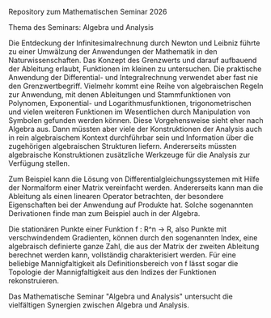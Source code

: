 Repository zum Mathematischen Seminar 2026

Thema des Seminars: Algebra und Analysis

Die Entdeckung der Infinitesimalrechnung durch Newton und Leibniz
führte zu einer Umwälzung der Anwendungen der Mathematik in den
Naturwissenschaften. Das Konzept des Grenzwerts und darauf aufbauend
der Ableitung erlaubt, Funktionen im kleinen zu untersuchen. Die
praktische Anwendung der Differential- und Integralrechnung verwendet
aber fast nie den Grenzwertbegriff. Vielmehr kommt eine Reihe von
algebraischen Regeln zur Anwendung, mit denen Ableitungen und
Stammfunktionen von Polynomen, Exponential- und Logarithmusfunktionen,
trigonometrischen und vielen weiteren Funktionen im Wesentlichen
durch Manipulation von Symbolen gefunden werden können. Diese
Vorgehensweise sieht eher nach Algebra aus. Dann müssten aber viele
der Konstruktionen der Analysis auch in rein algebraischem Kontext
durchführbar sein und Information über die zugehörigen algebraischen
Strukturen liefern. Andererseits müssten algebraische Konstruktionen
zusätzliche Werkzeuge für die Analysis zur Verfügung stellen.

Zum Beispiel kann die Lösung von Differentialgleichungssystemen mit
Hilfe der Normalform einer Matrix vereinfacht werden. Andererseits
kann man die Ableitung als einen linearen Operator betrachten, der
besondere Eigenschaften bei der Anwendung auf Produkte hat. Solche
sogenannten Derivationen finde man zum Beispiel auch in der Algebra.

Die stationären Punkte einer Funktion f : R^n -> R, also Punkte mit
verschwindendem Gradienten, können durch den sogenannten Index,
eine algebraisch definierte ganze Zahl, die aus der Matrix der
zweiten Ableitung berechnet werden kann, vollständig charakterisiert
werden.  Für eine beliebige Mannigfaltigkeit als Definitionsbereich
von f lässt sogar die Topologie der Mannigfaltigkeit aus den Indizes
der Funktionen rekonstruieren.

Das Mathematische Seminar "Algebra und Analysis" untersucht die
vielfältigen Synergien zwischen Algebra und Analysis.


